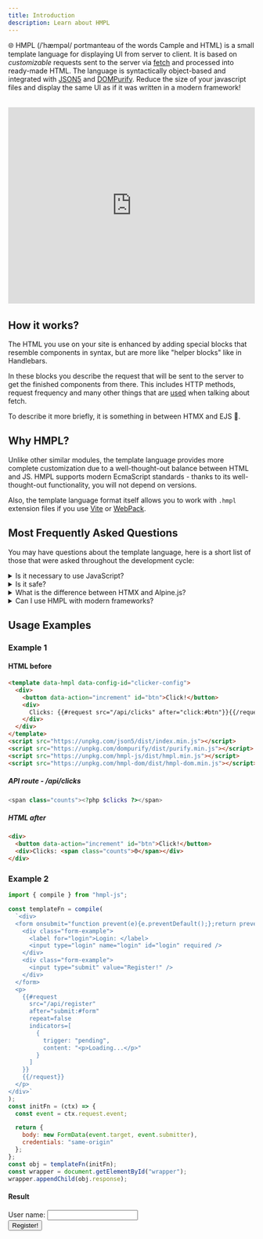 ```yaml
---
title: Introduction
description: Learn about HMPL
---
```


🌐 HMPL (/ˈhæmpəl/ portmanteau of the words Cample and HTML) is a small template language for displaying UI from server to client. It is based on <em>customizable</em> requests sent to the server via <a href="https://developer.mozilla.org/en-US/docs/Web/API/Fetch_API">fetch</a> and processed into ready-made HTML. The language is syntactically object-based and integrated with <a href="https://www.npmjs.com/package/json5">JSON5</a> and <a href="https://www.npmjs.com/package/dompurify">DOMPurify</a>. Reduce the size of your javascript files and display the same UI as if it was written in a modern framework!

<div style="margin:2rem 0; height:400px;">
  <iframe
    width="1920"
    height="1080"
    src="https://www.youtube.com/embed/2Md6S9Cb1Q0"
    style="height:100%;width:100%;"
    title="HMPL Promo"
    frameborder="0"
    allow="accelerometer; autoplay; clipboard-write; encrypted-media; gyroscope; picture-in-picture; web-share"
    allowfullscreen
  ></iframe>
</div>

## How it works?

The HTML you use on your site is enhanced by adding special blocks that resemble components in syntax, but are more like "helper blocks" like in Handlebars.

In these blocks you describe the request that will be sent to the server to get the finished components from there. This includes HTTP methods, request frequency and many other things that are [used](https://developer.mozilla.org/en-US/docs/Web/API/Fetch_API/Using_Fetch) when talking about fetch.

To describe it more briefly, it is something in between HTMX and EJS 👀.

## Why HMPL?

Unlike other similar modules, the template language provides more complete customization due to a well-thought-out balance between HTML and JS. HMPL supports modern EcmaScript standards - thanks to its well-thought-out functionality, you will not depend on versions.

Also, the template language format itself allows you to work with `.hmpl` extension files if you use [Vite](/vite-plugin) or [WebPack](/webpack).

## Most Frequently Asked Questions

You may have questions about the template language, here is a short list of those that were asked throughout the development cycle:

<details>
<summary>Is it necessary to use JavaScript?</summary>

No, you don't have to use it with the [hmpl-dom](/dom) module, but the template language itself is fully configured for this.

</details>

<details>
<summary>Is it safe?</summary>

Yes, the template language is completely safe, as it only accepts `text/html` by default. If you are working with an uncontrolled API, the module also provides protection against XSS attacks. More information about security can be found [here](/about/security).

</details>

<details>
<summary>What is the difference between HTMX and Alpine.js?</summary>

We have written several articles on this topic, specifically about the differences from [HTMX](https://blog.hmpl-lang.dev/blog/2024/08/10/differences-between-hmpl-and-htmx.html) and [Alpine.js](https://blog.hmpl-lang.dev/blog/2025/05/03/best-alpinejs-alternative.html)

</details>

<details>
<summary>Can I use HMPL with modern frameworks?</summary>

Yes! HMPL is designed to work alongside modern frameworks. It's something in between HTMX and EJS, providing a lightweight alternative for server-client communication without the overhead of full framework implementations.

</details>

## Usage Examples

### Example 1

#### HTML before

```html
<template data-hmpl data-config-id="clicker-config">
  <div>
    <button data-action="increment" id="btn">Click!</button>
    <div>
      Clicks: {{#request src="/api/clicks" after="click:#btn"}}{{/request}}
    </div>
  </div>
</template>
<script src="https://unpkg.com/json5/dist/index.min.js"></script>
<script src="https://unpkg.com/dompurify/dist/purify.min.js"></script>
<script src="https://unpkg.com/hmpl-js/dist/hmpl.min.js"></script>
<script src="https://unpkg.com/hmpl-dom/dist/hmpl-dom.min.js"></script>
```

##### API route - /api/clicks

```php
<span class="counts"><?php $clicks ?></span>
```

##### HTML after

```html
<div>
  <button data-action="increment" id="btn">Click!</button>
  <div>Clicks: <span class="counts">0</span></div>
</div>
```

### Example 2

```javascript
import { compile } from "hmpl-js";

const templateFn = compile(
  `<div>
  <form onsubmit="function prevent(e){e.preventDefault();};return prevent(event);" id="form">
    <div class="form-example">
      <label for="login">Login: </label>
      <input type="login" name="login" id="login" required />
    </div>
    <div class="form-example">
      <input type="submit" value="Register!" />
    </div>
  </form>
  <p>
    {{#request         
      src="/api/register"
      after="submit:#form"
      repeat=false
      indicators=[
        {
          trigger: "pending",
          content: "<p>Loading...</p>"
        }
      ]
    }}
    {{/request}}
  </p>
</div>`
);
const initFn = (ctx) => {
  const event = ctx.request.event;

  return {
    body: new FormData(event.target, event.submitter),
    credentials: "same-origin"
  };
};
const obj = templateFn(initFn);
const wrapper = document.getElementById("wrapper");
wrapper.appendChild(obj.response);
```

#### Result

<div id="wrapper">
  <div>
    <div>
      <form @submit.prevent="switchComponent" id="form">
        <div class="form-example">
          <label for="login">User name: </label>
          <input v-model="login" type="text" name="login" id="login" required />
        </div>
        <div class="form-example">
          <input type="submit" value="Register!" />
        </div>
      </form>
      <p><component :is="currentComponent"></component></p>
    </div>
  </div>
</div>

<script setup>
  import { createCommentVNode, h, ref } from 'vue'
  let id = ref(0);
  const login = ref("")
  const els = [createCommentVNode("hmpl0"), h("div", "Loading...")];
  const Comment = (_, ctx) => els[0];
  const Loading = (_, ctx) => els[1];
  const currentComponent = ref(Comment)
  const switchComponent = () => {
    const isComment = currentComponent.value === Comment;
    if(isComment){
      currentComponent.value = Loading;
      setTimeout(()=>{
        currentComponent.value = h("span", `Hello, ${login.value}!`);
        login.value = "";
      }, 300);
    }
  }
</script>
